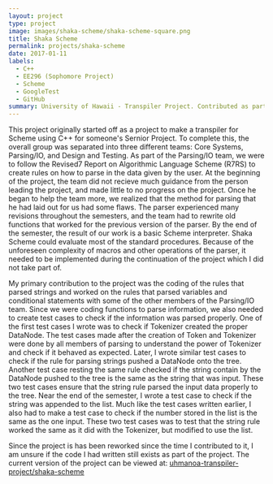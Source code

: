 ```yaml
---
layout: project
type: project
image: images/shaka-scheme/shaka-scheme-square.png
title: Shaka Scheme
permalink: projects/shaka-scheme
date: 2017-01-11
labels:
  - C++
  - EE296 (Sophomore Project)
  - Scheme
  - GoogleTest
  - GitHub
summary: University of Hawaii - Transpiler Project. Contributed as part of the Parsing/IO team to create a REPL for a basic Scheme interpretter using C++.
---
```


This project originally started off as a project to make a transpiler for Scheme using C++ for someone's Sernior Project. To complete this, the overall group was separated into three different teams: Core Systems, Parsing/IO, and Design and Testing. As part of the Parsing/IO team, we were to follow the Revised7 Report on Algorithmic Language Scheme (R7RS) to create rules on how to parse in the data given by the user. At the beginning of the project, the team did not recieve much guidance from the person leading the project, and made little to no progress on the project. Once he began to help the team more, we realized that the method for parsing that he had laid out for us had some flaws. The parser experienced many revisions throughout the semesters, and the team had to rewrite old functions that worked for the previous version of the parser. By the end of the semester, the result of our work is a basic Scheme interpreter.  Shaka Scheme could evaluate most of the standard procedures. Because of the unforeseen complexity of macros and other operations of the parser, it needed to be implemented during the continuation of the project which I did not take part of.

My primary contribution to the project was the coding of the rules that parsed strings and worked on the rules that parsed variables and conditional statements with some of the other members of the Parsing/IO team. Since we were coding functions to parse information, we also needed to create test cases to check if the information was parsed properly. One of the first test cases I wrote was to check if Tokenizer created the proper DataNode. The test cases made after the creation of Token and Tokenizer were done by all members of parsing to understand the power of Tokenizer and check if it behaved as expected. Later, I wrote similar test cases to check if the rule for parsing strings pushed a DataNode onto the tree. Another test case resting the same rule checked if the string contain by the DataNode pushed to the tree is the same as the string that was input. These two test cases ensure that the string rule parsed the input data properly to the tree. Near the end of the semester, I wrote a test case to check if the string was appended to the list. Much like the test cases written earlier, I also had to make a test case to check if the number stored in the list is the same as the one input. These two test cases was to test that the string rule worked the same as it did with the Tokenizer, but modified to use the list.

Since the project is has been reworked since the time I contributed to it, I am unsure if the code I had written still exists as part of the project. The current version of the project can be viewed at: <a href="https://github.com/uhmanoa-transpiler-project/shaka-scheme"><i class="large github icon "></i>uhmanoa-transpiler-project/shaka-scheme</a>
